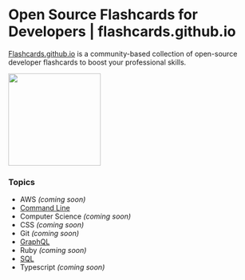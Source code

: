 # Open Source Flashcards for Developers | flashcards.github.io

[Flashcards.github.io](https://flashcards.github.io/) is a community-based collection of open-source developer flashcards to boost your professional skills.

<a href="https://flashcards.io" target="_blank"><img width="185" src="https://flashcardsio.s3.us-east-2.amazonaws.com/assets/sponsored.png"></a>

### Topics
- AWS _(coming soon)_
- [Command Line](/command_line/README.md)
- Computer Science _(coming soon)_
- CSS _(coming soon)_
- Git _(coming soon)_
- [GraphQL](/graphql/README.md)
- Ruby _(coming soon)_
- [SQL](/sql/README.md)
- Typescript _(coming soon)_
